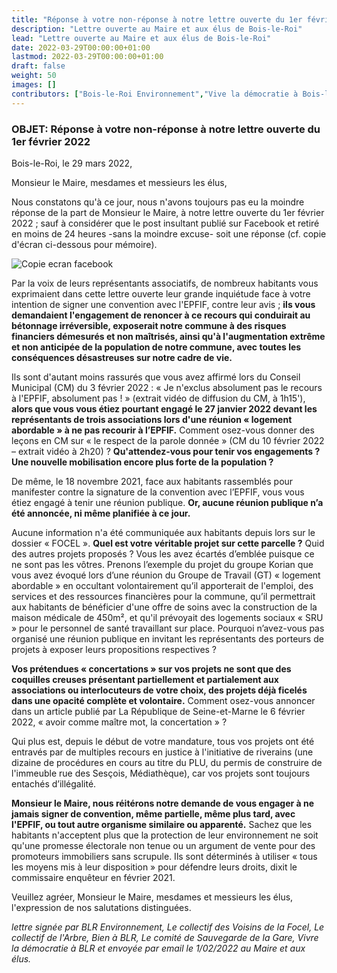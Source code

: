 ```yaml
---
title: "Réponse à votre non-réponse à notre lettre ouverte du 1er février 2022"
description: "Lettre ouverte au Maire et aux élus de Bois-le-Roi"
lead: "Lettre ouverte au Maire et aux élus de Bois-le-Roi"
date: 2022-03-29T00:00:00+01:00
lastmod: 2022-03-29T00:00:00+01:00
draft: false
weight: 50
images: []
contributors: ["Bois-le-Roi Environnement","Vive la démocratie à Bois-le-Roi","Collectif de l'arbre","Collectif des voisins de la Foccel","Bien à Bois-le-Roi","Comité de sauvegarde du quartier de la gare"]
---
```


### OBJET: Réponse à votre non-réponse à notre lettre ouverte du 1er février 2022

Bois-le-Roi, le 29 mars 2022,

Monsieur le Maire, mesdames et messieurs les élus,

Nous constatons qu'à ce jour, nous n'avons toujours pas eu la moindre réponse de la part de Monsieur le Maire, à notre lettre ouverte du 1er février 2022 ; sauf à considérer que le post insultant publié sur Facebook et retiré en moins de 24 heures -sans la moindre excuse- soit une réponse (cf. copie d'écran ci-dessous pour mémoire). 

![Copie ecran facebook](../images/fb_unis_pour_bois_le_roi_torchon.png "Copie ecran facebook")


Par la voix de leurs représentants associatifs, de nombreux habitants vous exprimaient dans cette lettre ouverte leur grande inquiétude face à votre intention de signer une convention avec l'EPFIF, contre leur avis ; **ils vous demandaient l'engagement de renoncer à ce recours qui conduirait au bétonnage irréversible, exposerait notre commune à des risques financiers démesurés et non maîtrisés, ainsi qu'à l'augmentation extrême et non anticipée de la population de notre commune, avec toutes les conséquences désastreuses sur notre cadre de vie.**

Ils sont d'autant moins rassurés que vous avez affirmé lors du Conseil Municipal (CM) du 3 février 2022 : « Je n'exclus absolument pas le recours à l'EPFIF, absolument pas ! » (extrait vidéo de diffusion du CM, à 1h15'), **alors que vous vous étiez pourtant engagé le 27 janvier 2022 devant les représentants de trois associations lors d'une réunion « logement abordable » à ne pas recourir à l’EPFIF.** Comment osez-vous donner des leçons en CM sur « le respect de la parole donnée » (CM du 10 février 2022 – extrait vidéo à 2h20) ? **Qu'attendez-vous pour tenir vos engagements ? Une nouvelle mobilisation encore plus forte de la population ?**

De même, le 18 novembre 2021, face aux habitants rassemblés pour manifester contre la signature de la convention avec l’EPFIF, vous vous étiez engagé à tenir une réunion publique. **Or, aucune réunion publique n’a été annoncée, ni même planifiée à ce jour.**

Aucune information n'a été communiquée aux habitants depuis lors sur le dossier « FOCEL ». **Quel est votre véritable projet sur cette parcelle ?** Quid des autres projets proposés ? Vous les avez écartés d’emblée puisque ce ne sont pas les vôtres. Prenons l’exemple du projet du groupe Korian que vous avez évoqué lors d’une réunion du Groupe de Travail (GT) « logement abordable » en occultant volontairement qu’il apporterait de l'emploi, des services et des ressources financières pour la commune, qu’il permettrait aux habitants de bénéficier d'une offre de soins avec la construction de la maison médicale de 450m², et qu'il prévoyait des logements sociaux « SRU » pour le personnel de santé travaillant sur place. 
Pourquoi n’avez-vous pas organisé une réunion publique en invitant les représentants des porteurs de projets à exposer leurs propositions respectives ? 

**Vos prétendues « concertations » sur vos projets ne sont que des coquilles creuses présentant partiellement et partialement aux associations ou interlocuteurs de votre choix, des projets déjà ficelés dans une opacité complète et volontaire.** Comment osez-vous annoncer dans un article publié par La République de Seine-et-Marne le 6 février 2022, « avoir comme maître mot, la concertation » ?

Qui plus est, depuis le début de votre mandature, tous vos projets ont été entravés par de multiples recours en justice à l'initiative de riverains (une dizaine de procédures en cours au titre du PLU, du permis de construire de l'immeuble rue des Sesçois, Médiathèque), car vos projets sont toujours entachés d’illégalité.

**Monsieur le Maire, nous réitérons notre demande de vous engager à ne jamais signer de convention, même partielle, même plus tard, avec l'EPFIF, ou tout autre organisme similaire ou apparenté.**
Sachez que les habitants n'acceptent plus que la protection de leur environnement ne soit qu'une promesse électorale non tenue ou un argument de vente pour des promoteurs immobiliers sans scrupule. Ils sont déterminés à utiliser « tous les moyens mis à leur disposition » pour défendre leurs droits, dixit le commissaire enquêteur en février 2021.

Veuillez agréer, Monsieur le Maire, mesdames et messieurs les élus, l'expression de nos salutations distinguées.

*lettre signée par BLR Environnement, Le collectif des Voisins de la Focel, Le collectif de l'Arbre, Bien à BLR, Le comité de Sauvegarde de la Gare, Vivre la démocratie à BLR et envoyée par email le 1/02/2022 au Maire et aux élus.*
